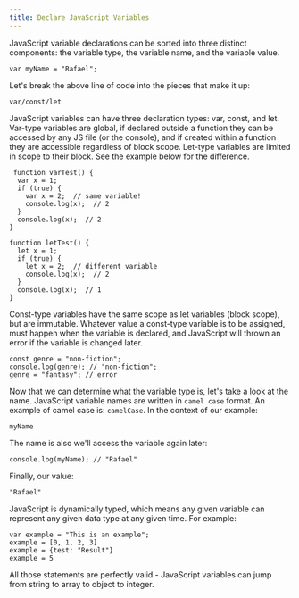 ```yaml
---
title: Declare JavaScript Variables
---
```


JavaScript variable declarations can be sorted into three distinct components: the variable type, the variable name, and the variable value.

    var myName = "Rafael";
    
 Let's break the above line of code into the pieces that make it up: 
 
    var/const/let
    
 JavaScript variables can have three declaration types: var, const, and let. Var-type variables are global, if declared outside a function they can be accessed by any JS file (or the console), and if created within a function they are accessible regardless of block scope. Let-type variables are limited in scope to their block. See the example below for the difference.
 
     function varTest() {
      var x = 1;
      if (true) {
        var x = 2;  // same variable!
        console.log(x);  // 2
      }
      console.log(x);  // 2
    }

    function letTest() {
      let x = 1;
      if (true) {
        let x = 2;  // different variable
        console.log(x);  // 2
      }
      console.log(x);  // 1
    }
    
Const-type variables have the same scope as let variables (block scope), but are immutable. Whatever value a const-type variable is to be assigned, must happen when the variable is declared, and JavaScript will thrown an error if the variable is changed later.

    const genre = "non-fiction";
    console.log(genre); // "non-fiction";
    genre = "fantasy"; // error

Now that we can determine what the variable type is, let's take a look at the name. JavaScript variable names are written in `camel case` format. An example of camel case is: `camelCase`. In the context of our example: 

    myName
    
The name is also we'll access the variable again later:

    console.log(myName); // "Rafael"
    
Finally, our value: 

    "Rafael"
    
JavaScript is dynamically typed, which means any given variable can represent any given data type at any given time. For example: 

    var example = "This is an example";
    example = [0, 1, 2, 3]
    example = {test: "Result"}
    example = 5
    
All those statements are perfectly valid - JavaScript variables can jump from string to array to object to integer.
